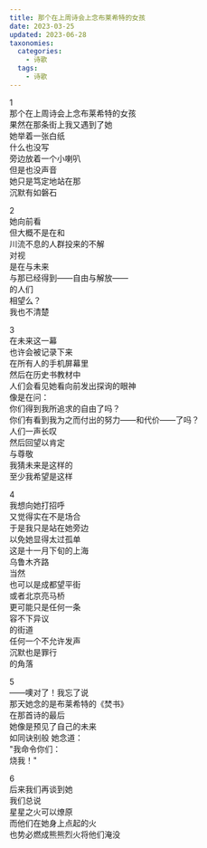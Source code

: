 ```yaml
---
title: 那个在上周诗会上念布莱希特的女孩
date: 2023-03-25
updated: 2023-06-28
taxonomies:
  categories:
    - 诗歌
  tags:
    - 诗歌
---
```




1  
那个在上周诗会上念布莱希特的女孩  
果然在那条街上我又遇到了她  
她举着一张白纸  
什么也没写  
旁边放着一个小喇叭  
但是也没声音  
她只是笃定地站在那  
沉默有如磐石  

2  
她向前看  
但大概不是在和  
川流不息的人群投来的不解  
对视  
是在与未来  
与那已经得到——自由与解放——  
的人们  
相望么？  
我也不清楚  

3  
在未来这一幕  
也许会被记录下来  
在所有人的手机屏幕里  
然后在历史书教材中  
人们会看见她看向前发出探询的眼神  
像是在问：  
你们得到我所追求的自由了吗？  
你们有看到我为之而付出的努力——和代价——了吗？  
人们一声长叹  
然后回望以肯定  
与尊敬  
我猜未来是这样的  
至少我希望是这样  

4  
我想向她打招呼  
又觉得实在不是场合  
于是我只是站在她旁边  
以免她显得太过孤单  
这是十一月下旬的上海  
乌鲁木齐路  
当然  
也可以是成都望平街  
或者北京亮马桥  
更可能只是任何一条  
容不下异议  
的街道  
任何一个不允许发声  
沉默也是罪行  
的角落  

5  
——噢对了！我忘了说  
那天她念的是布莱希特的《焚书》  
在那首诗的最后  
她像是预见了自己的未来  
如同诀别般 她念道：  
"我命令你们：  
烧我！"  

6  
后来我们再谈到她  
我们总说  
星星之火可以燎原  
而他们在她身上点起的火  
也势必燃成熊熊烈火将他们淹没  